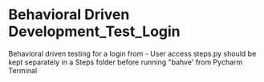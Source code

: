 # Behavioral Driven Development_Test_Login
Behavioral driven testing for a login from - User access
steps.py should be kept separately in a Steps folder before running "bahve' from Pycharm Terminal
